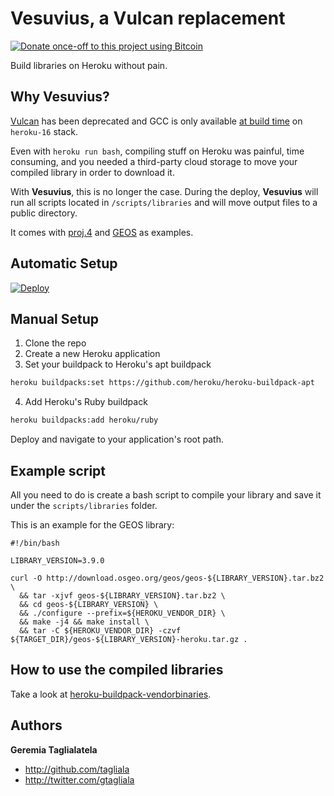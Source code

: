 # Vesuvius, a Vulcan replacement
[![Donate once-off to this project using Bitcoin](https://img.shields.io/badge/bitcoin-donate-blue.svg)](bitcoin:1L6sqoG8xXhYziH9NGjPzgR1dEP2SbJrfM)

Build libraries on Heroku without pain.

## Why Vesuvius?

[Vulcan](https://github.com/heroku/vulcan) has been deprecated and GCC is only available [at build time](https://devcenter.heroku.com/articles/stack-packages) on `heroku-16` stack.

Even with `heroku run bash`, compiling stuff on Heroku was painful, time consuming, and you needed a third-party cloud storage to move your compiled library in order to download it.

With **Vesuvius**, this is no longer the case. During the deploy, **Vesuvius** will run all scripts located in `/scripts/libraries` and will move output files to a public directory.

It comes with [proj.4](http://proj4.org/index.html) and [GEOS](https://trac.osgeo.org/geos/) as examples.

## Automatic Setup

[![Deploy](https://www.herokucdn.com/deploy/button.svg)](https://heroku.com/deploy)

## Manual Setup

1. Clone the repo
2. Create a new Heroku application
3. Set your buildpack to Heroku's apt buildpack
```sh
heroku buildpacks:set https://github.com/heroku/heroku-buildpack-apt
```
4. Add Heroku's Ruby buildpack
```sh
heroku buildpacks:add heroku/ruby
```

Deploy and navigate to your application's root path.

## Example script

All you need to do is create a bash script to compile your library and save it
under the `scripts/libraries` folder.

This is an example for the GEOS library:
```shell
#!/bin/bash

LIBRARY_VERSION=3.9.0

curl -O http://download.osgeo.org/geos/geos-${LIBRARY_VERSION}.tar.bz2 \
  && tar -xjvf geos-${LIBRARY_VERSION}.tar.bz2 \
  && cd geos-${LIBRARY_VERSION} \
  && ./configure --prefix=${HEROKU_VENDOR_DIR} \
  && make -j4 && make install \
  && tar -C ${HEROKU_VENDOR_DIR} -czvf ${TARGET_DIR}/geos-${LIBRARY_VERSION}-heroku.tar.gz .
```

## How to use the compiled libraries

Take a look at [heroku-buildpack-vendorbinaries](https://github.com/diowa/heroku-buildpack-vendorbinaries).

## Authors

**Geremia Taglialatela**

+ http://github.com/tagliala
+ http://twitter.com/gtagliala
